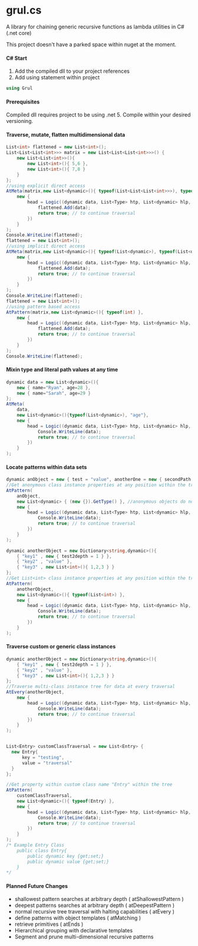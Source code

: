 # grul.cs
A library for chaining generic recursive functions as lambda utilities in C# (.net core)

This project doesn't have a parked space within nuget at the moment.

#### C# Start
1) Add the compiled dll to your project references
2) Add using statement within project
```csharp
using Grul
```

#### Prerequisites
Compiled dll requires project to be using .net 5. Compile within your desired versioning.

#### Traverse, mutate, flatten multidimensional data
```csharp
List<int> flattened = new List<int>();
List<List<List<int>>> matrix = new List<List<List<int>>>() {
	new List<List<int>>(){
		new List<int>(){ 5,6 },
		new List<int>(){ 7,8 }
	}
};
//using explicit direct access
AtMeta(matrix,new List<dynamic>(){ typeof(List<List<List<int>>>), typeof(List<List<int>>) , typeof(List<int>) },
	new { 
		head = Logic((dynamic data, List<Type> htp, List<dynamic> hlp, List<Hop> hop, dynamic root)=>{
			flattened.Add(data);
			return true; // to continue traversal
		})
	}
);
Console.WriteLine(flattened);
flattened = new List<int>();
//using implicit direct access
AtMeta(matrix,new List<dynamic>(){ typeof(List<dynamic>), typeof(List<dynamic>) , typeof(List<int>) },
	new { 
		head = Logic((dynamic data, List<Type> htp, List<dynamic> hlp, List<Hop> hop, dynamic root)=>{
			flattened.Add(data);
			return true; // to continue traversal
		})
	}
);
Console.WriteLine(flattened);
flattened = new List<int>();
//using pattern based access
AtPattern(matrix,new List<dynamic>(){ typeof(int) },
	new { 
		head = Logic((dynamic data, List<Type> htp, List<dynamic> hlp, List<Hop> hop, dynamic root)=>{
			flattened.Add(data);
			return true; // to continue traversal
		})
	}
);
Console.WriteLine(flattened);
```

#### Mixin type and literal path values at any time
```csharp
dynamic data = new List<dynamic>(){
	new { name="Ryan", age=28 },
	new { name="Sarah", age=29 }
};
AtMeta(
	data,
	new List<dynamic>(){typeof(List<dynamic>), "age"},
	new { 
		head = Logic((dynamic data, List<Type> htp, List<dynamic> hlp, List<Hop> hop, dynamic root)=>{
			Console.WriteLine(data);
			return true; // to continue traversal
		})
	}
);
```

#### Locate patterns within data sets
```csharp
dynamic anObject = new { test = "value", anotherOne = new { secondPath = "value2" } };
//Get anonymous class instance properties at any position within the tree
AtPattern(
	anObject,
	new List<dynamic> { (new {}).GetType() }, //anonymous objects do not allow typeof(dynamic). Therefore we 
	new { 
		head = Logic((dynamic data, List<Type> htp, List<dynamic> hlp, List<Hop> hop, dynamic root)=>{
			Console.WriteLine(data);
			return true; // to continue traversal
		})
	}
);

dynamic anotherObject = new Dictionary<string,dynamic>(){
	{ "key1" , new { test2depth = 1 } },
	{ "key2" , "value" },
	{ "key3" , new List<int>(){ 1,2,3 } }
};
//Get List<int> class instance properties at any position within the tree
AtPattern(
	anotherObject,
	new List<dynamic>(){ typeof(List<int>) }, 
	new {
		head = Logic((dynamic data, List<Type> htp, List<dynamic> hlp, List<Hop> hop, dynamic root)=>{
			Console.WriteLine(data);
			return true; // to continue traversal
		})
	}
);
```

#### Traverse custom or generic class instances
```csharp
dynamic anotherObject = new Dictionary<string,dynamic>(){
	{ "key1" , new { test2depth = 1 } },
	{ "key2" , "value" },
	{ "key3" , new List<int>(){ 1,2,3 } }
};
//Traverse multi-class instance tree for data at every traversal
AtEvery(anotherObject,
	new { 
		head = Logic((dynamic data, List<Type> htp, List<dynamic> hlp, List<Hop> hop, dynamic root)=>{
			Console.WriteLine(data);
			return true; // to continue traversal
		})
	}
);


List<Entry> customClassTraversal = new List<Entry> {
  new Entry{
	  key = "testing",
	  value = "traversal"
  }  
};

//Get property within custom class name "Entry" within the tree
AtPattern(
	customClassTraversal,
	new List<dynamic>(){ typeof(Entry) },
	new {
		head = Logic((dynamic data, List<Type> htp, List<dynamic> hlp, List<Hop> hop, dynamic root)=>{
			Console.WriteLine(data);
			return true; // to continue traversal
		})
	}
);
/* Example Entry Class
	public class Entry{
        public dynamic key {get;set;}
        public dynamic value {get;set;}
    }
*/
```
#### Planned Future Changes
* shallowest pattern searches at arbitrary depth ( atShallowestPattern )
* deepest patterns searches at arbitrary depth ( atDeepestPattern )
* normal recursive tree traversal with halting capabilities ( atEvery ) 
* define patterns with object templates ( atMatching )
* retrieve primitives ( atEnds )
* Hierarchical grouping with declarative templates
* Segment and prune multi-dimensional recursive patterns